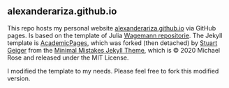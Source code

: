 ## alexanderariza.github.io

This repo hosts my personal website [alexanderariza.github.io](https://alexanderariza.github.io) via GitHub pages. Is based on the template of Julia [Wagemann repositorie](https://jwagemann.com/). The Jekyll template is [AcademicPages](https://academicpages.github.io/), which was forked (then detached) by [Stuart Geiger](https://github.com/staeiou) from the [Minimal Mistakes Jekyll Theme](https://mmistakes.github.io/minimal-mistakes/), which is © 2020 Michael Rose and released under the MIT License. 

I modified the template to my needs. Please feel free to fork this modified version.


